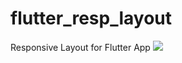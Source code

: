 # flutter_resp_layout
Responsive Layout for Flutter App
![](https://github.com/vwBanditwv/flutter_resp_layout/blob/895096967a788b9323533cba1387d1bfee7e4ebc/preview.gif)
